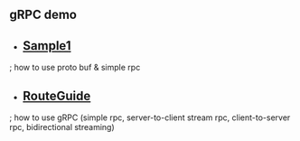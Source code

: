 ## gRPC demo  

- ## <a href="src/main/java/demo/sample1">Sample1</a>  
; how to use proto buf & simple rpc  

- ## <a href="src/main/java/demo/routeguid">RouteGuide</a>  
; how to use gRPC (simple rpc, server-to-client stream rpc, client-to-server rpc, bidirectional streaming)  

   

  



